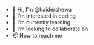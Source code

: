 - 👋 Hi, I’m @haidershewa
- 👀 I’m interested in coding
- 🌱 I’m currently learning
- 💞️ I’m looking to collaborate on
- 📫 How to reach me 

<!---
haidershewa/haidershewa is a ✨ special ✨ repository because its `README.md` (this file) appears on your GitHub profile.
You can click the Preview link to take a look at your changes.
--->
